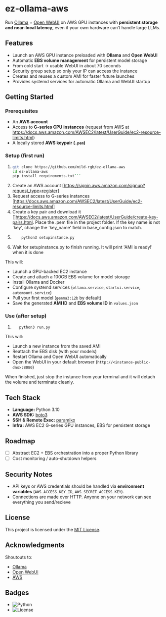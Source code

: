 # ez-ollama-aws  

Run [Ollama](https://ollama.ai) + [Open WebUI](https://github.com/open-webui/open-webui) on AWS GPU instances with **persistent storage and near-local latency**, even if your own hardware can’t handle large LLMs.  

## Features  
- Launch an AWS GPU instance preloaded with **Ollama** and **Open WebUI**  
- Automatic **EBS volume management** for persistent model storage  
- From cold start → usable WebUI in about 70 seconds  
- Security group setup so only your IP can access the instance  
- Creates and reuses a custom AMI for faster future launches  
- Provides systemd services for automatic Ollama and WebUI startup  

## Getting Started  

### Prerequisites  
- An **AWS account**  
- Access to **G-series CPU instances** (request from AWS at https://docs.aws.amazon.com/AWSEC2/latest/UserGuide/ec2-resource-limits.html)  
- A locally stored **AWS keypair (`.pem`)**  

### Setup (first run)  
1) ```bash
   git clone https://github.com/mild-rgb/ez-ollama-aws
   cd ez-ollama-aws
   pip install requirements.txt```
2) Create an AWS account [https://signin.aws.amazon.com/signup?request_type=register]
3) Request access to G-series instances [https://docs.aws.amazon.com/AWSEC2/latest/UserGuide/ec2-resource-limits.html]
4) Create a key pair and download it []https://docs.aws.amazon.com/AWSEC2/latest/UserGuide/create-key-pairs.html. Place the .pem file in the project folder. If the key name is not 'key', change the 'key_name' field in base_config.json to match. 
5) ```bash
       python3 setupinstance.py
   ```
6) Wait for setupinstance.py to finish running. It will print 'AMI is ready!' when it is done


This will:  
- Launch a GPU-backed EC2 instance  
- Create and attach a 100GB EBS volume for model storage  
- Install Ollama and Docker  
- Configure systemd services (`ollama.service`, `startui.service`, `automount.service`)  
- Pull your first model (`gemma3:12b` by default)  
- Save the generated **AMI ID** and **EBS volume ID** in `values.json`  

### Use (after setup)
1) ```bash 
      python3 run.py
   ```

This will:  
- Launch a new instance from the saved AMI  
- Reattach the EBS disk (with your models)  
- Restart Ollama and Open WebUI automatically  
- Open the WebUI in your default browser (`http://<instance-public-dns>:8080`)  

When finished, just stop the instance from your terminal and it will detach the volume and terminate cleanly.  

## Tech Stack  
- **Language:** Python 3.10  
- **AWS SDK:** [boto3](https://boto3.amazonaws.com/)  
- **SSH & Remote Exec:** [paramiko](http://www.paramiko.org/)  
- **Infra:** AWS EC2 G-series GPU instances, EBS for persistent storage  

## Roadmap  
- [ ] Abstract EC2 + EBS orchestration into a proper Python library
- [ ] Cost monitoring / auto-shutdown helpers  

## Security Notes  
- API keys or AWS credentials should be handled via **environment variables** (`AWS_ACCESS_KEY_ID`, `AWS_SECRET_ACCESS_KEY`).  
- Connections are made over HTTP. Anyone on your network can see everything you send/recieve
## License  
This project is licensed under the [MIT License](LICENSE).  

## Acknowledgments  
Shoutouts to:  
- [Ollama](https://ollama.ai)  
- [Open WebUI](https://github.com/open-webui/open-webui)  
- [AWS](https://aws.amazon.com)  

## Badges  
- ![Python](https://img.shields.io/badge/python-3.10-blue)  
- ![License](https://img.shields.io/badge/license-MIT-green)  
